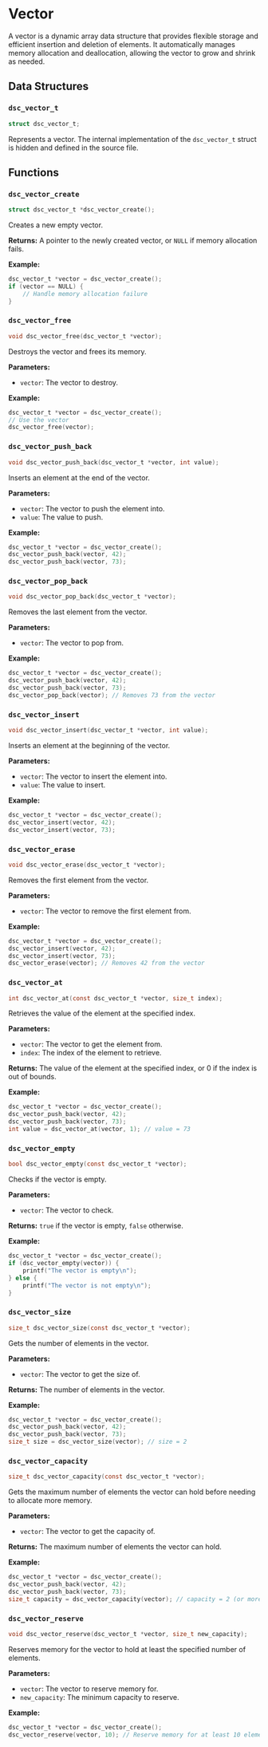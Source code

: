 # Vector

A vector is a dynamic array data structure that provides flexible storage and efficient insertion and deletion of elements. It automatically manages memory allocation and deallocation, allowing the vector to grow and shrink as needed.

## Data Structures

### `dsc_vector_t`

```c
struct dsc_vector_t;
```

Represents a vector. The internal implementation of the `dsc_vector_t` struct is hidden and defined in the source file.

## Functions

### `dsc_vector_create`

```c
struct dsc_vector_t *dsc_vector_create();
```

Creates a new empty vector.

**Returns:** A pointer to the newly created vector, or `NULL` if memory allocation fails.

**Example:**

```c
dsc_vector_t *vector = dsc_vector_create();
if (vector == NULL) {
    // Handle memory allocation failure
}
```

### `dsc_vector_free`

```c
void dsc_vector_free(dsc_vector_t *vector);
```

Destroys the vector and frees its memory.

**Parameters:**
- `vector`: The vector to destroy.

**Example:**

```c
dsc_vector_t *vector = dsc_vector_create();
// Use the vector
dsc_vector_free(vector);
```

### `dsc_vector_push_back`

```c
void dsc_vector_push_back(dsc_vector_t *vector, int value);
```

Inserts an element at the end of the vector.

**Parameters:**
- `vector`: The vector to push the element into.
- `value`: The value to push.

**Example:**

```c
dsc_vector_t *vector = dsc_vector_create();
dsc_vector_push_back(vector, 42);
dsc_vector_push_back(vector, 73);
```

### `dsc_vector_pop_back`

```c
void dsc_vector_pop_back(dsc_vector_t *vector);
```

Removes the last element from the vector.

**Parameters:**
- `vector`: The vector to pop from.

**Example:**

```c
dsc_vector_t *vector = dsc_vector_create();
dsc_vector_push_back(vector, 42);
dsc_vector_push_back(vector, 73);
dsc_vector_pop_back(vector); // Removes 73 from the vector
```

### `dsc_vector_insert`

```c
void dsc_vector_insert(dsc_vector_t *vector, int value);
```

Inserts an element at the beginning of the vector.

**Parameters:**
- `vector`: The vector to insert the element into.
- `value`: The value to insert.

**Example:**

```c
dsc_vector_t *vector = dsc_vector_create();
dsc_vector_insert(vector, 42);
dsc_vector_insert(vector, 73);
```

### `dsc_vector_erase`

```c
void dsc_vector_erase(dsc_vector_t *vector);
```

Removes the first element from the vector.

**Parameters:**
- `vector`: The vector to remove the first element from.

**Example:**

```c
dsc_vector_t *vector = dsc_vector_create();
dsc_vector_insert(vector, 42);
dsc_vector_insert(vector, 73);
dsc_vector_erase(vector); // Removes 42 from the vector
```

### `dsc_vector_at`

```c
int dsc_vector_at(const dsc_vector_t *vector, size_t index);
```

Retrieves the value of the element at the specified index.

**Parameters:**
- `vector`: The vector to get the element from.
- `index`: The index of the element to retrieve.

**Returns:** The value of the element at the specified index, or 0 if the index is out of bounds.

**Example:**

```c
dsc_vector_t *vector = dsc_vector_create();
dsc_vector_push_back(vector, 42);
dsc_vector_push_back(vector, 73);
int value = dsc_vector_at(vector, 1); // value = 73
```

### `dsc_vector_empty`

```c
bool dsc_vector_empty(const dsc_vector_t *vector);
```

Checks if the vector is empty.

**Parameters:**
- `vector`: The vector to check.

**Returns:** `true` if the vector is empty, `false` otherwise.

**Example:**

```c
dsc_vector_t *vector = dsc_vector_create();
if (dsc_vector_empty(vector)) {
    printf("The vector is empty\n");
} else {
    printf("The vector is not empty\n");
}
```

### `dsc_vector_size`

```c
size_t dsc_vector_size(const dsc_vector_t *vector);
```

Gets the number of elements in the vector.

**Parameters:**
- `vector`: The vector to get the size of.

**Returns:** The number of elements in the vector.

**Example:**

```c
dsc_vector_t *vector = dsc_vector_create();
dsc_vector_push_back(vector, 42);
dsc_vector_push_back(vector, 73);
size_t size = dsc_vector_size(vector); // size = 2
```

### `dsc_vector_capacity`

```c
size_t dsc_vector_capacity(const dsc_vector_t *vector);
```

Gets the maximum number of elements the vector can hold before needing to allocate more memory.

**Parameters:**
- `vector`: The vector to get the capacity of.

**Returns:** The maximum number of elements the vector can hold.

**Example:**

```c
dsc_vector_t *vector = dsc_vector_create();
dsc_vector_push_back(vector, 42);
dsc_vector_push_back(vector, 73);
size_t capacity = dsc_vector_capacity(vector); // capacity = 2 (or more, depending on the initial capacity)
```

### `dsc_vector_reserve`

```c
void dsc_vector_reserve(dsc_vector_t *vector, size_t new_capacity);
```

Reserves memory for the vector to hold at least the specified number of elements.

**Parameters:**
- `vector`: The vector to reserve memory for.
- `new_capacity`: The minimum capacity to reserve.

**Example:**

```c
dsc_vector_t *vector = dsc_vector_create();
dsc_vector_reserve(vector, 10); // Reserve memory for at least 10 elements
```
